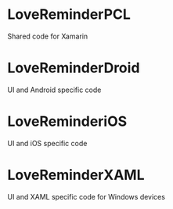 # LoveReminderPCL
Shared code for Xamarin

# LoveReminderDroid
UI and Android specific code

# LoveReminderiOS
UI and iOS specific code

# LoveReminderXAML
UI and XAML specific code for Windows devices
